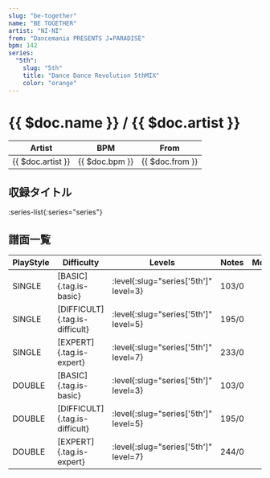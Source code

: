 ```yaml
---
slug: "be-together"
name: "BE TOGETHER"
artist: "NI-NI"
from: "Dancemania PRESENTS J★PARADISE"
bpm: 142
series:
  "5th":
    slug: "5th"
    title: "Dance Dance Revolution 5thMIX"
    color: "orange"
---
```


# {{ $doc.name }} / {{ $doc.artist }}

|Artist|BPM|From|
|------|---|----|
|{{ $doc.artist }}|{{ $doc.bpm }}|{{ $doc.from }}|

## 収録タイトル

:series-list{:series="series"}

## 譜面一覧

|PlayStyle|Difficulty|Levels|Notes|Movie|
|---------|----------|------|-----|-----|
|SINGLE|[BASIC]{.tag.is-basic}|:level{:slug="series['5th']" level=3}|103/0||
|SINGLE|[DIFFICULT]{.tag.is-difficult}|:level{:slug="series['5th']" level=5}|195/0||
|SINGLE|[EXPERT]{.tag.is-expert}|:level{:slug="series['5th']" level=7}|233/0||
|DOUBLE|[BASIC]{.tag.is-basic}|:level{:slug="series['5th']" level=3}|103/0||
|DOUBLE|[DIFFICULT]{.tag.is-difficult}|:level{:slug="series['5th']" level=5}|195/0||
|DOUBLE|[EXPERT]{.tag.is-expert}|:level{:slug="series['5th']" level=7}|244/0||

